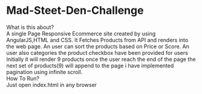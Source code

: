 # Mad-Steet-Den-Challenge

   What is this about? 
    <br>
    A single Page Responsive Ecommerce site created by using AngularJS,HTML and CSS.
    It Fetches Products from API and renders into the web page. An user can sort the products based on Price or Score.
    An user also categories the product checkbox have been provided for users
    Initially it will render 9 products once the user reach the end of the page the next set of products(9) will append to the page i         have implemented pagination using infinite scroll.
   <br>
  How To Run?<br>
    Just open index.html in any browser
